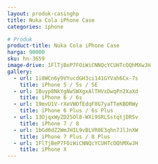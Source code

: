 ```yaml
---
layout: produk-casinghp
title: Nuka Cola iPhone Case
categories: iphone

# Produk
product-title: Nuka Cola iPhone Case
harga: 90000
sku: hn-3659
image-drive: 1FlTjBeP7FOiWiCNNQcYCUHTcOQhMXwJH
gallery:
  - url: 1i8WCn6y9VYucdGH3ci141GYVah6Cx-7s
    title: iPhone 5 / 5s / SE
  - url: 1Buyp8NkYgNwSWXgxAlTHVxDwqPn2XaXd
    title: iPhone 6 / 6s
  - url: 19mvU1V-rXeVWOfEdqF8G7yaTTeKBORWy
    title: iPhone 6 Plus / 6s Plus
  - url: 13OjqxWyZD2SOl8-WXi9SRLSstqtjDRSv
    title: iPhone 7 / 8
  - url: 1bGd0dZ2WmJHIL9vBLVR0E3qhn7JlJnXW
    title: iPhone 7 Plus / 8 Plus
  - url: 1FlTjBeP7FOiWiCNNQcYCUHTcOQhMXwJH
    title: iPhone X
---
```


